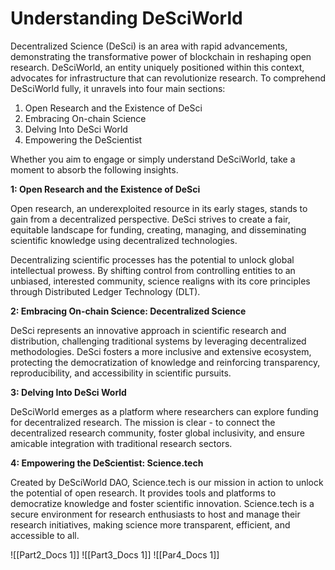 # Understanding DeSciWorld

Decentralized Science (DeSci) is an area with rapid advancements, demonstrating the transformative power of blockchain in reshaping open research. DeSciWorld, an entity uniquely positioned within this context, advocates for infrastructure that can revolutionize research. To comprehend DeSciWorld fully, it unravels into four main sections:

1. Open Research and the Existence of DeSci
2. Embracing On-chain Science
3. Delving Into DeSci World
4. Empowering the DeScientist

Whether you aim to engage or simply understand DeSciWorld, take a moment to absorb the following insights.

**1: Open Research and the Existence of DeSci**

Open research, an underexploited resource in its early stages, stands to gain from a decentralized perspective. DeSci strives to create a fair, equitable landscape for funding, creating, managing, and disseminating scientific knowledge using decentralized technologies.

Decentralizing scientific processes has the potential to unlock global intellectual prowess. By shifting control from controlling entities to an unbiased, interested community, science realigns with its core principles through Distributed Ledger Technology (DLT).

**2: Embracing On-chain Science: Decentralized Science**

DeSci represents an innovative approach in scientific research and distribution, challenging traditional systems by leveraging decentralized methodologies. DeSci fosters a more inclusive and extensive ecosystem, protecting the democratization of knowledge and reinforcing transparency, reproducibility, and accessibility in scientific pursuits.

**3: Delving Into DeSci World**

DeSciWorld emerges as a platform where researchers can explore funding for decentralized research. The mission is clear - to connect the decentralized research community, foster global inclusivity, and ensure amicable integration with traditional research sectors.

**4: Empowering the DeScientist: Science.tech**

Created by DeSciWorld DAO, Science.tech is our mission in action to unlock the potential of open research. It provides tools and platforms to democratize knowledge and foster scientific innovation. Science.tech is a secure environment for research enthusiasts to host and manage their research initiatives, making science more transparent, efficient, and accessible to all.

![[Part2_Docs 1]]
![[Part3_Docs 1]]
![[Par4_Docs 1]]